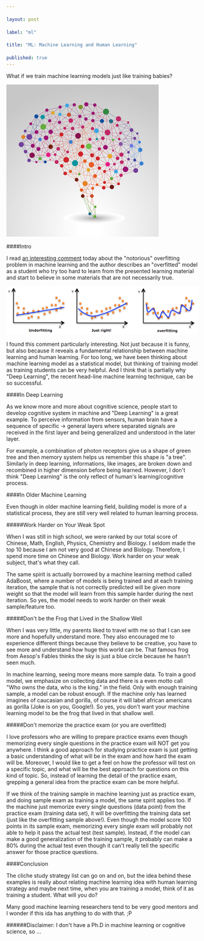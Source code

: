 ```yaml
---

layout: post

label: "ml"

title: "ML: Machine Learning and Human Learning"

published: true
---
```


What if we train machine learning models just like training babies?

![human-learn](https://raw.githubusercontent.com/WesleyyC/blog/gh-pages/images/human-learn.jpg)

####Intro

I read [an interesting comment](http://zhi.hu/o889) today about the "notorious" overfitting problem in machine learning and the author describes an "overfitted" model as a student who try too hard to learn from the presented learning material and start to believe in some materials that are not necessarily true.

![machine-learn](https://raw.githubusercontent.com/WesleyyC/blog/gh-pages/images/machine-learn.png)

I found this comment particularly interesting. Not just because it is funny, but also because it reveals a fundamental relationship between machine learning and human learning. For too long, we have been thinking about machine learning model as a statistical model, but thinking of training model as training students can be very helpful. And I think that is partially why "Deep Learning", the recent head-line machine learning technique, can be so successful.

####In Deep Learning

As we know more and more about cognitive science, people start to develop cognitive system in machine and "Deep Learning" is a great example. To perceive information from sensors, human brain have a sequence of specific -> general layers where separated signals are received in the first layer and being generalized and understood in the later layer.

For example, a combination of photon receptors give us a shape of green tree and then memory system helps us remember this shape is "a tree". Similarly in deep learning, informations, like images, are broken down and recombined in higher dimension before being learned. However, I don't think "Deep Learning" is the only reflect of human's learning/cognitive process.

####In Older Machine Learning

Even though in older machine learning field, building model is more of a statistical process, they are still very well related to human learning process.

#####Work Harder on Your Weak Spot

When I was still in high school, we were ranked by our total score of Chinese, Math, English, Physics, Chemistry and Biology. I seldom made the top 10 because I am not very good at Chinese and Biology. Therefore, I spend more time on Chinese and Biology. Work harder on your weak subject, that's what they call.

The same spirit is actually borrowed by a machine learning method called AdaBoost, where a number of models is being trained and at each training iteration, the sample that is not correctly predicted will be given more weight so that the model will learn from this sample harder during the next iteration. So yes, the model needs to work harder on their weak sample/feature too.

#####Don't be the Frog that Lived in the Shallow Well

When I was very little, my parents liked to travel with me so that I can see more and hopefully understand more. They also encouraged me to experience different things because they believe to be creative, you have to see more and understand how huge this world can be. That famous frog from Aesop's Fables thinks the sky is just a blue circle because he hasn't seen much.

In machine learning, seeing more means more sample data. To train a good model, we emphasize on collecting data and there is a even motto call "Who owns the data, who is the king." in the field. Only with enough training sample, a model can be robust enough. If the machine only has learned imagines of caucasian and gorilla, of course it will label african americans as gorilla (Joke is on you, Google!). So yes, you don't want your machine learning model to be the frog that lived in that shallow well.

#####Don't memorize the practice exam (or you are overfitted)

I love professors who are willing to prepare practice exams even though memorizing every single questions in the practice exam will NOT get you anywhere. I think a good approach for studying practice exam is just getting a basic understanding of what will be in the exam and how hard the exam will be. Moreover, I would like to get a feel on how the professor will test on a specific topic, and what will be the best approach for questions on this kind of topic. So, instead of learning the detail of the practice exam, grepping a general idea from the practice exam can be more helpful.

If we think of the training sample in machine learning just as practice exam, and doing sample exam as training a model, the same spirit applies too. If the machine just memorize every single questions (data point) from the practice exam (training data set), it will be overfitting the training data set (just like the overfitting sample above!). Even though the model score 100 points in its sample exam, memorizing every single exam will probably not able to help it pass the actual test (test sample). Instead, if the model can make a good generalization of the training sample, it probably can make a 80% during the actual test even though it can't really tell the specific answer for those practice questions.

####Conclusion

The cliche study strategy list can go on and on, but the idea behind these examples is really about relating machine learning idea with human learning strategy and maybe next time, when you are training a model, think of it as training a student. What will you do?

Many good machine learning researchers tend to be very good mentors and I wonder if this ida has anything to do with that. ;P

######Disclaimer: I don't have a Ph.D in machine learning or cognitive science, so ...

<!-- This summer I was working on a machine learning model that is able to summarized pattern from sample images. In the model, there are multiple components and each component represents a single pattern that are similar to the pattern I want to summarized, the model pattern.  

During the development, I imagine the training process just like parents teaching their little baby what a rabbit is and each component will just be a image label the little baby create for recognizing rabbit. When parents points to something and point to a little rabbit, an image sample is store in baby's memory system. So after meeting many Mr.Bunny, our little baby will have a lot of sample of environment with rabbit. -->
